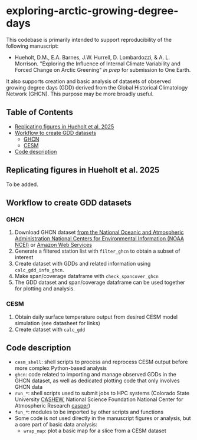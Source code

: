 # exploring-arctic-growing-degree-days
This codebase is primarily intended to support reproducibility of the following manuscript:
 * Hueholt, D.M., E.A. Barnes, J.W. Hurrell, D. Lombardozzi, & A. L. Morrison. "Exploring the Influence of Internal Climate Variability and Forced Change on Arctic Greening" *in prep* for submission to One Earth.

It also supports creation and basic analysis of datasets of observed growing degree days (GDD) derived from the Global Historical Climatology Network (GHCN). This purpose may be more broadly useful.

## Table of Contents
* [Replicating figures in Hueholt et al. 2025](#replicating-figures-in-hueholt-et-al-2025)  
* [Workflow to create GDD datasets](#workflow-to-create-gdd-datasets)
  * [GHCN](#ghcn)  
  * [CESM](#cesm)  
* [Code description](#code-description)   
 
## Replicating figures in Hueholt et al. 2025
To be added.

## Workflow to create GDD datasets
### GHCN
1. Download GHCN dataset [from the National Oceanic and Atmospheric Administration National Centers for Environmental Information (NOAA NCEI)](https://www.ncei.noaa.gov/products/land-based-station/global-historical-climatology-network-daily) or [Amazon Web Services](https://registry.opendata.aws/noaa-ghcn/)
2. Generate a filtered station list with `filter_ghcn` to obtain a subset of interest
3. Create dataset with GDDs and related information using `calc_gdd_info_ghcn`.
4. Make span/coverage dataframe with `check_spancover_ghcn`
5. The GDD dataset and span/coverage dataframe can be used together for plotting and analysis.

### CESM
1. Obtain daily surface temperature output from desired CESM model simulation (see datasheet for links)
2. Create dataset with `calc_gdd`

## Code description
* `cesm_shell`: shell scripts to process and reprocess CESM output before more complex Python-based analysis
* `ghcn`: code related to importing and manage observed GDDs in the GHCN dataset, as well as dedicated plotting code that only involves GHCN data
* `run_*`: shell scripts used to submit jobs to HPC systems (Colorado State University [CASHEW](https://www.engr.colostate.edu/ets/cashew-cluster/), National Science Foundation National Center for Atmospheric Research [casper](https://ncar-hpc-docs.readthedocs.io/en/latest/compute-systems/casper/))
* `fun_*`: modules to be imported by other scripts and functions
* Some code is not used directly in the manuscript figures or analysis, but a core part of basic data analysis:
  * `wrap_map`: plot a basic map for a slice from a CESM dataset
